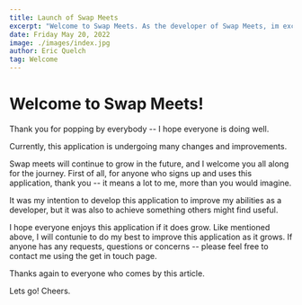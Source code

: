 ```yaml
---
title: Launch of Swap Meets
excerpt: "Welcome to Swap Meets. As the developer of Swap Meets, im excited to release this application for everyone to use"
date: Friday May 20, 2022
image: ./images/index.jpg
author: Eric Quelch
tag: Welcome
---
```


# Welcome to Swap Meets!

Thank you for popping by everybody -- I hope everyone is doing well. 

Currently, this application is undergoing many changes and improvements. 

Swap meets will continue to grow in the future, and I welcome you all along for the journey. First of all, for anyone who signs up and uses this application, thank you -- it means a lot to me, more than you would imagine. 

It was my intention to develop this application to improve my abilities as a developer, but it was also to achieve something others might find useful.

I hope everyone enjoys this application if it does grow. Like mentioned above, I will contunie to do my best to improve this application as it grows. If anyone has any requests, questions or concerns -- please feel free to contact me using the get in touch page. 

Thanks again to everyone who comes by this article. 

Lets go! Cheers.
